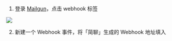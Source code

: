 1. 登录 [Mailgun](https://www.mailgun.com)，点击 webhook 标签

  ![](/images/inte-guide/mailgun-1.jpeg)

2. 新建一个 Webhook 事件，将「简聊」生成的 Webhook 地址填入
